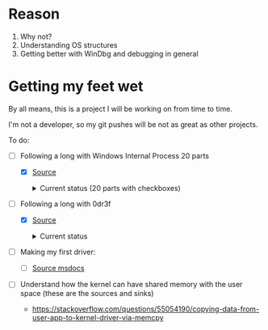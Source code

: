 # Reason

1. Why not?
2. Understanding OS structures
3. Getting better with WinDbg and debugging in general


# Getting my feet wet

By all means, this is a project I will be working on from time to time.

I'm not a developer, so my git pushes will be not as great as other projects.

To do:

* [ ] Following a long with Windows Internal Process 20 parts
  * [x] [Source](https://www.youtube.com/watch?v=4AkzIbmI3q4&list=PLhx7-txsG6t5i-kIZ_hwJSgZrnka4GXvn&index=1)

    <details><summary>Current status (20 parts with checkboxes)</summary>
    I'm using OCR / Transcripts (e.g. `tesseract ./<image-name>.png summary` or `https://kome.ai/tools/youtube-transcript-generator`) as notes, some parts are with debugging notes.

    * [?] Part 01
      - This lesson emphasizes the complexity of seemingly simple tasks in modern operating systems like Windows, encouraging deeper understanding beyond abstractions. It includes a demo on executing a "Hello World" program, observing process creation, and delving into system internals like conhost and process explorer. The goal is to appreciate the underlying mechanisms, gaining programming language-independent knowledge, and enhancing skills in using, administrating, and troubleshooting operating systems.
      - Skipped because legacy code. 
        Check the notes in `Part-01/kernel-debugging-notes.md`
    * [x] Part 02 
      - This lesson explains how Windows manages multitasking through process management, likening processes to independent households in a neighborhood to ensure privacy, space, and non-interference. It covers concepts such as memory allocation, threads, handles, security tokens, and the creation and termination of processes, using Task Manager and Process Explorer for practical demonstrations.
    * [x] Part 03
      - This presentation delves into process creation in Windows, focusing on the use of the CreateProcess API. It discusses key parameters, particularly the importance of specifying the .exe file name. A demo illustrates starting Notepad from Explorer, using WinDbg to break and inspect the CreateProcess function, and creating a process programmatically. The session emphasizes understanding process creation in user mode, inviting further feedback and interaction through specified channels.
      - source code for `CreateProcess` is in `Part-03/CreateProcess.cpp`
    * [x] Part 04
      - This presentation delves into the concept of processes within operating systems, highlighting how processes utilize isolated virtual address spaces to enable multiple programs to operate independently and securely on the same physical hardware. It explains the mechanism of memory management using page table entries to map virtual addresses to different physical locations for each process, ensuring that processes cannot access or interfere with each other’s data.
    * [x] Part 05
      - This presentation focuses on the critical metadata structures of a process in Windows, examining kernel and user-mode data structures such as _KPROCESS, _EPROCESS, and _PEB. It explains how these structures interact and are crucial for the kernel's management of processes, detailing their roles in bookkeeping, memory management via page table entries, and the creation of processes through the CreateProcess function.
    * [ ] Part 06
      - This presentation provides a detailed exploration of various debugger commands used for process analysis, particularly focusing on commands like !process, !thread, and !address. It highlights their applications, such as switching process context and dumping process structures, and introduces advanced usage like !process 0x17 for in-depth insights into process structures and user mode activities on a Windows 8.1 system.
    * [ ] Part 07
      - This presentation examines the implementation of the Windows API, specifically focusing on the GetCommandLine API, which retrieves the command line string of the current process. It details how this API accesses the command line information from the Process Environment Block (PEB) and demonstrates the use of debugging techniques to explore this functionality in a real-world scenario, highlighting practical applications like memory editing to alter the API's output.
    * [ ] Part 08
      - This presentation focuses on understanding the key assets of a process, including address spaces, handles, threads, command-line arguments, and the current directory, highlighting their roles and limitations. It employs Process Explorer to demonstrate how to inspect these assets in real-time, such as viewing loaded DLLs and examining open handles, providing a practical approach to comprehending process management and its implications from both programming and user perspectives.
    * [ ] Part 09
      - This presentation delves into the concept of address space as a fundamental asset of any process, explaining its theoretical size and the importance of memory isolation to ensure independent program operation. It details how memory allocation and management occur, using functions like VirtualAlloc, and introduces tools like Sysinternals VMMap and Kernel Debugger for practical demonstration and analysis. The session provides insights into how processes manage their allocated and free memory regions, setting the stage for further detailed exploration in future sessions.
    * [ ] Part 10
      - This presentation explores the role of binaries as crucial components of process architecture, explaining how they dictate operations within a process's execution much like a task list in a new job. It covers different aspects of binaries, including common extensions like .sys, .exe, and .dll, and their creation through linking object files. The session uses Process Explorer to demonstrate how binaries are loaded into user and kernel modes, highlighting the distinctions between common and process-specific binaries, and discussing their interplay in system architecture. The presentation aims to enhance understanding of how binaries define a process's capabilities and actions.
    * [ ] Part 11
      - This presentation focuses on the concept of process handles, explaining them as essential identifiers used by a process to access various system resources securely. Handles are described as akin to permissions granted by the kernel to access protected resources like files and devices, and are crucial for user-mode applications to interact indirectly with kernel data structures. The presentation further categorizes handles into types such as files, threads, processes, and synchronization objects, and uses Process Explorer to demonstrate how handles are viewed, utilized, and managed within the system. This session aims to enhance understanding of how handles function and their importance in system interactions.
    * [ ] Part 12
      - This presentation delves into threads as fundamental assets in process management, essential for executing actions within a computer system. It outlines how threads are the primary entities that execute instructions on the CPU, distinct from processes, which provide the necessary space and resources. The session covers thread lifecycle, creation, and management, including demonstrations using Process Explorer and Visual Studio to view and manage thread details. Additionally, it emphasizes the importance of threads in operating within the process's address space and their inability to interact outside of it, setting the stage for further exploration of multi-threading and thread synchronization in upcoming sessions.
    * [ ] Part 13
      - This presentation focuses on GDI (Graphics Device Interface) and user object handles within Windows operating systems, detailing their specific roles in managing display-related artifacts crucial for user interface operations. It highlights the distinct management of these handles by the win32k.sys driver and their involvement in tasks like drawing, rendering, and interface element control. The session provides insights into the creation, management, and viewing of these handles using tools like Task Manager and Process Explorer, and discusses advanced topics such as session and desktop isolation and object sharing within the Windows environment. The presentation aims to enhance understanding of these handles' critical role in graphical and desktop management features.
    * [ ] Part 14
      - This presentation explores environmental variables and command-line arguments, emphasizing their roles in inter-process communication and program configuration within Windows. It details how these elements are stored in the Process Environment Block (PEB) and utilized to specify program operations and affect process behavior. The session includes a practical demonstration using Process Explorer to view these elements within specific processes, such as LogonUI.exe, and discusses their significance in defining the execution context of processes. The presentation aims to enhance understanding of how command-line arguments and environmental variables are set during process creation and managed within user mode, setting the stage for further exploration in future sessions.
    * [ ] Part 15
      - This presentation delves into the concept of Interprocess Communication (IPC) in Windows, a vital mechanism that enables processes to interact within an operating system beyond their isolated environments. It highlights various IPC methods including the use of handles, files, network sockets, Windows messages, and the Component Object Model (COM), demonstrating how these facilitate secure communications between processes and between processes and the kernel. Practical examples, such as the interaction between the on-screen keyboard and Notepad, and the use of COM between PowerPoint and Excel, illustrate the implementation and functionality of IPC. The session concludes with a comprehensive overview of IPC types and their roles in ensuring secure and efficient process communication under the supervision of the Windows kernel, setting the stage for deeper exploration in future sessions.
    * [ ] Part 16
      - This presentation explores the mechanisms and implications of process termination in the Windows operating system, outlining the essential steps involved in ending a process efficiently to free up system resources and maintain system stability. It covers both internal and external triggers for process termination, such as calls to ExitProcess and actions from the Task Manager, respectively. Additionally, it discusses the system's handling of resources during termination, including memory deallocation, file handle closure, and cleanup of user interfaces. Practical demonstrations illustrate how different resources are managed upon process termination, enhancing understanding of the coordination required between user-mode operations and kernel-level management. This session aims to deepen knowledge of process management and its impact on developing efficient applications and troubleshooting in Windows.
    * [ ] Part 17
      - This presentation addresses the design guidelines for process creation in Windows, emphasizing the scenarios that justify initiating new processes in application development. It discusses the importance of considering the overhead and complexity introduced by process creation, highlighting use cases such as application isolation, separation of service and UI components, distributed systems, third-party DLL integration, and compatibility issues. The session contrasts processes with threads, recommending the use of threads for multitasking within the same application due to their lower overhead and better performance, while processes provide isolation. Recommendations include minimizing interprocess communication (IPC) and using DLLs for modular design within a single process. This guidance aims to help developers make informed decisions about when and why to create a process, aligning with best practices in software architecture to optimize performance and resource utilization.
    * [ ] Part 18
      - This presentation provides an in-depth exploration of key system processes in the Windows operating system, explaining their critical roles and functionalities necessary for maintaining system stability and security. It covers essential processes like the System Idle Process, System Process, and various subsystems like smss.exe, csrss.exe, services.exe, lsass.exe, winlogon.exe, and explorer.exe, detailing their specific functions in session management, user interaction, and security protocols. Additionally, it highlights the complexities involved in modifying crucial system components like csrss.exe due to robust security measures. The session underscores how system processes manage services, user authentication, and interface operations, offering insights into the architectural efficiency and complexity of Windows. This discussion aims to enhance understanding of Windows’ core operations and the integral roles of its system processes.
    * [ ] Part 19
      - This presentation delves into the complexities of memory management in Windows, focusing on the critical interaction between kernel mode and user mode, underpinned by protected mode and paging on the 32-bit Intel x86 architecture. It emphasizes how security is preserved through hardware-assisted features like segmentation and paging, which prevent user-mode programs from accessing or modifying other programs’ data or operating system data. The session explores the roles of control registers, such as CR0 and CR3, in managing these protections and illustrates how CPU architecture facilitates robust access control and memory protection. Practical demonstrations using debuggers are included to show how memory addresses are translated and access controls enforced, providing a comprehensive understanding of the mechanisms that maintain security and stability in a modern operating system. The presentation aims to enhance knowledge of Windows memory management strategies crucial for programming and system administration in secure environments.
    * [ ] Part 20
  </details>


* [ ] Following a long with 0dr3f
  * [x] [Source](https://0dr3f.github.io/2023/07/14/HEVD_Win10_22H2_ArbitraryOverwrite/)


    <details><summary>Current status</summary>

    * [ ] Token impersonation
    * [ ] Understanding and making debuggable concepts:
      * [ ] SMEP & SMAP
    * [ ]  
    </details>

* [ ] Making my first driver:
  * [ ] [Source msdocs](https://learn.microsoft.com/en-us/windows-hardware/drivers/gettingstarted/writing-a-very-small-kmdf--driver)
  

* [ ] Understand how the kernel can have shared memory with the user space (these are the sources and sinks)
  * https://stackoverflow.com/questions/55054190/copying-data-from-user-app-to-kernel-driver-via-memcpy
